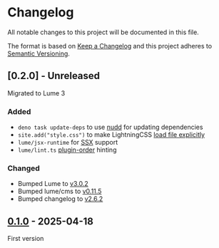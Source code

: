 # Changelog

All notable changes to this project will be documented in this file.

The format is based on [Keep a Changelog](http://keepachangelog.com/) and this
project adheres to [Semantic Versioning](http://semver.org/).

## [0.2.0] - Unreleased

Migrated to Lume 3

### Added

- `deno task update-deps` to use [nudd](https://github.com/oscarotero/nudd) for
  updating dependencies
- `site.add("style.css")` to make LightningCSS
  [load file explicitly](https://lume.land/blog/posts/lume-3/#plugins-no-longer-load-files-automatically)
- `lume/jsx-runtime` for [SSX](https://github.com/oscarotero/ssx) support
- `lume/lint.ts`
  [plugin-order](https://lume.land/docs/advanced/migrate-to-lume3/#plugins-order)
  hinting

### Changed

- Bumped Lume to [v3.0.2](https://github.com/lumeland/lume/releases/tag/v3.0.2)
- Bumped lume/cms to
  [v0.11.5](https://github.com/lumeland/cms/releases/tag/v0.11.5)
- Bumped changelog to
  [v2.6.2](https://github.com/oscarotero/keep-a-changelog/releases/tag/v2.6.2)

## [0.1.0] - 2025-04-18

First version

[0.1.0]: https://github.com/lumeland/theme-boilerplate/releases/tag/v0.1.0
